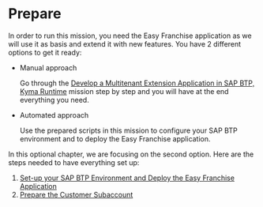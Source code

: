 # Prepare

In order to run this mission, you need the Easy Franchise application as we will use it as basis and extend it with new features.
You have 2 different options to get it ready:

* Manual approach

  Go through the [Develop a Multitenant Extension Application in SAP BTP, Kyma Runtime](https://discovery-center.cloud.sap/missiondetail/3683/3726/) mission step by step and you will have at the end everything you need.

* Automated approach

  Use the prepared scripts in this mission to configure your SAP BTP environment and to deploy the Easy Franchise application. 

In this optional chapter, we are focusing on the second option. Here are the steps needed to have everything set up:
1. [Set-up your SAP BTP Environment and Deploy the Easy Franchise Application](./prepare/btp-environment-and-app-deployment/README.md)
1. [Prepare the Customer Subaccount](./prepare-customer-subaccount/README.md)
